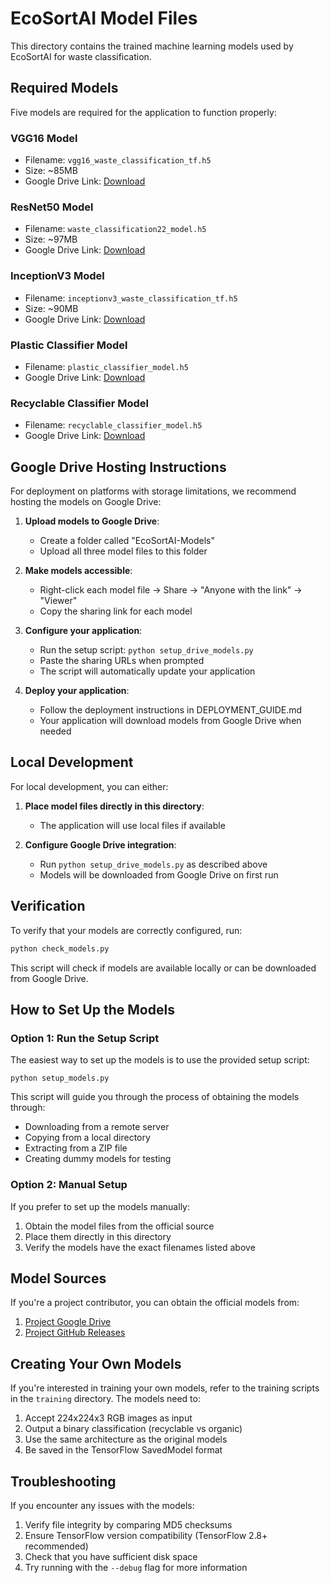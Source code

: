 # EcoSortAI Model Files

This directory contains the trained machine learning models used by EcoSortAI for waste classification.

## Required Models

Five models are required for the application to function properly:

### VGG16 Model
- Filename: `vgg16_waste_classification_tf.h5`
- Size: ~85MB
- Google Drive Link: [Download](https://drive.google.com/file/d/1jwpyS7kOD5GpMmszPuCoEkFkwnMOx-1-/view?usp=sharing)

### ResNet50 Model
- Filename: `waste_classification22_model.h5` 
- Size: ~97MB
- Google Drive Link: [Download](https://drive.google.com/file/d/19KLNDSrPqYqBfNIwYwsZxouCW4zRK47y/view?usp=sharing)

### InceptionV3 Model
- Filename: `inceptionv3_waste_classification_tf.h5`
- Size: ~90MB
- Google Drive Link: [Download](https://drive.google.com/file/d/17WY01-emhtiC2WvDecKYw680GlBGe0Gq/view?usp=sharing)

### Plastic Classifier Model
- Filename: `plastic_classifier_model.h5`
- Google Drive Link: [Download](https://drive.google.com/file/d/1babBBQeQTT-CADo-WFEDBeMxVReEJAwb/view?usp=sharing)

### Recyclable Classifier Model
- Filename: `recyclable_classifier_model.h5`
- Google Drive Link: [Download](https://drive.google.com/file/d/14euZ5Ka8TaVM56YUwxiT8RLt94LTLSrd/view?usp=sharing)

## Google Drive Hosting Instructions

For deployment on platforms with storage limitations, we recommend hosting the models on Google Drive:

1. **Upload models to Google Drive**:
   - Create a folder called "EcoSortAI-Models"
   - Upload all three model files to this folder

2. **Make models accessible**:
   - Right-click each model file → Share → "Anyone with the link" → "Viewer"
   - Copy the sharing link for each model

3. **Configure your application**:
   - Run the setup script: `python setup_drive_models.py`
   - Paste the sharing URLs when prompted
   - The script will automatically update your application

4. **Deploy your application**:
   - Follow the deployment instructions in DEPLOYMENT_GUIDE.md
   - Your application will download models from Google Drive when needed

## Local Development

For local development, you can either:

1. **Place model files directly in this directory**:
   - The application will use local files if available

2. **Configure Google Drive integration**:
   - Run `python setup_drive_models.py` as described above
   - Models will be downloaded from Google Drive on first run

## Verification

To verify that your models are correctly configured, run:

```python
python check_models.py
```

This script will check if models are available locally or can be downloaded from Google Drive.

## How to Set Up the Models

### Option 1: Run the Setup Script

The easiest way to set up the models is to use the provided setup script:

```
python setup_models.py
```

This script will guide you through the process of obtaining the models through:
- Downloading from a remote server
- Copying from a local directory
- Extracting from a ZIP file
- Creating dummy models for testing

### Option 2: Manual Setup

If you prefer to set up the models manually:

1. Obtain the model files from the official source
2. Place them directly in this directory
3. Verify the models have the exact filenames listed above

## Model Sources

If you're a project contributor, you can obtain the official models from:

1. [Project Google Drive](https://drive.google.com/drive/folders/your-folder-id)
2. [Project GitHub Releases](https://github.com/yourusername/ecosortai/releases)

## Creating Your Own Models

If you're interested in training your own models, refer to the training scripts in the 
`training` directory. The models need to:

1. Accept 224x224x3 RGB images as input
2. Output a binary classification (recyclable vs organic)
3. Use the same architecture as the original models
4. Be saved in the TensorFlow SavedModel format

## Troubleshooting

If you encounter any issues with the models:

1. Verify file integrity by comparing MD5 checksums
2. Ensure TensorFlow version compatibility (TensorFlow 2.8+ recommended)
3. Check that you have sufficient disk space
4. Try running with the `--debug` flag for more information
